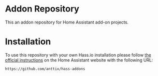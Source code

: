 # Addon Repository
This an addon repository for Home Assistant add-on projects.

# Installation

To use this repository with your own Hass.io installation please follow [the official instructions](https://www.home-assistant.io/hassio/installing_third_party_addons/) on the Home Assistant website with the following URL:

```txt
https://github.com/anttix/hass-addons
```
